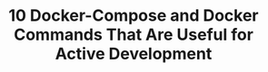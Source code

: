 ---
categories:
- docker
- reference
- cli
external_url: https://dev.to/aduranil/10-docker-compose-and-docker-commands-that-are-useful-for-active-development-22f9
shared: true
slug: 10-docker-compose-and-docker-com
time: 2019-07-25 09:14:49
title: 10 Docker-Compose and Docker Commands That Are Useful for Active Development
toread: true
---